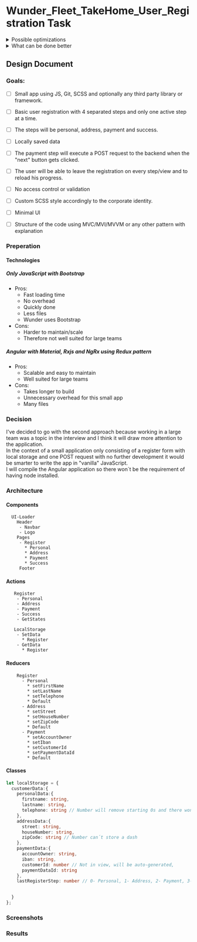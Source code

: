 # Wunder_Fleet_TakeHome_User_Registration Task 
<details>
           <summary>Possible optimizations</summary>
           <p>Placeholder</p>
</details>
<details>
           <summary>What can be done better</summary>
           <p>Placeholder</p>
</details>

## Design Document 
  ### Goals:
- [ ] Small app using JS, Git, SCSS and optionally any third party library or framework.
- [ ] Basic user registration with 4 separated steps and only one active step at a time.
- [ ] The steps will be personal, address, payment and success.
- [ ] Locally saved data
- [ ] The payment step will execute a POST request to the backend when the "next" button gets clicked.
  
- [ ] The user will be able to leave the registration on every step/view and to reload his progress.
- [ ] No access control or validation
- [ ] Custom SCSS style accordingly to the corporate identity.
- [ ] Minimal UI
- [ ] Structure of the code using MVC/MVI/MVVM or any other pattern with explanation

### Preperation 
  #### Technologies
  ##### Only JavaScript with Bootstrap
  * Pros:
    * Fast loading time
    * No overhead
    * Quickly done
    * Less files
    * Wunder uses Bootstrap
  * Cons:
    * Harder to maintain/scale
    * Therefore not well suited for large teams
      
  ##### Angular with Material, Rxjs and NgRx using Redux pattern
   * Pros:
      * Scalable and easy to maintain
      * Well suited for large teams
   * Cons:
      * Takes longer to build
      * Unnecessary overhead for this small app
      * Many files
 ### Decision     
   I've decided to go with the second approach because working in a large team was a topic in the interview and I think it will draw more attention to the application.  
   In the context of a small application only consisting of a register form with local storage and one POST request with no further development it would be smarter to write the app in "vanilla" JavaScript.  
   I will compile the Angular application so there won´t be the requirement of having node installed.
 ### Architecture
   #### Components
      UI-Loader
        Header
         - Navbar
         - Logo
        Pages
         - Register
           * Personal
           * Address
           * Payment
           * Success
         Footer  
  
   #### Actions
       Register
        - Personal
        - Address
        - Payment
        - Success
        - GetStates
        
       LocalStorage
        - SetData
          * Register
        - GetData
          * Register  
               
  #### Reducers
        Register
          - Personal
            * setFirstName
            * setLastName
            * setTelephone
            * Default
          - Address
            * setStreet
            * setHouseNumber
            * setZipCode
            * Default
          - Payment
            * setAccountOwner
            * setIban
            * setCustomerId
            * setPaymentDataId
            * Default
            
  #### Classes
  ```typescript
  let localStorage = {
    customerData:{
      personalData:{
        firstname: string,
        lastname: string,
        telephone: string // Number will remove starting 0s and there wont be any calculations with it
      },
      addressData:{
        street: string,
        houseNumber: string,
        zipCode: string // Number can´t store a dash
      },
      paymentData:{
        accountOwner: string,
        iban: string,
        customerId: number // Not in view, will be auto-generated,
        paymentDataId: string
      },
      lastRegisterStep: number // 0- Personal, 1- Address, 2- Payment, 3- Success

      
    }
  };

  ```
  ### Screenshots
  ### Results
